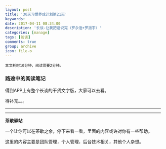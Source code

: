 ```yaml
---
layout: post
title: '30天习惯养成计划第21天'
keywords: 
date: 2017-04-11 08:34:00
description: '长谈-让我把话说完（罗永浩+罗振宇）'
categories: [manage]
tags: [访谈]
comments: true
group: archive
icon: file-o
---
```


	本文耗时10分钟，阅读需要2分钟。

<!--more-->

### 路途中的阅读笔记 ###

得到APP上有整个长谈的干货文字版，大家可以去看。

待补充。。。

----


----

**茶歇驿站**

一个让你可以在茶歇之余，停下来看一看，里面的内容或许对你有一些帮助。

这里的内容主要是团队管理，个人管理，后台技术相关，其他个人杂想。
